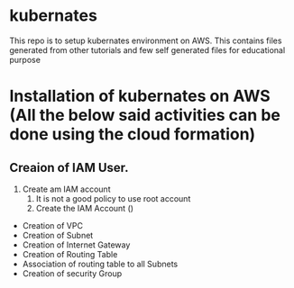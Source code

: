 # kubernates
This repo is to setup kubernates environment on AWS. This contains files generated from other tutorials and few self generated files for educational purpose

# Installation of kubernates on AWS (All the below said activities can be done using the cloud formation)
## Creaion of IAM User.
   1. Create am IAM account
      1. It is not a good policy to use root account
      2. Create the IAM Account ()
   - Creation of VPC
   - Creation of Subnet
   - Creation of Internet Gateway
   - Creation of Routing Table
   - Association of routing table to all Subnets
   - Creation of security Group